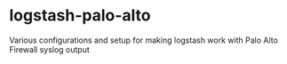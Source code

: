 logstash-palo-alto
==================

Various configurations and setup for making logstash work with Palo Alto Firewall syslog output